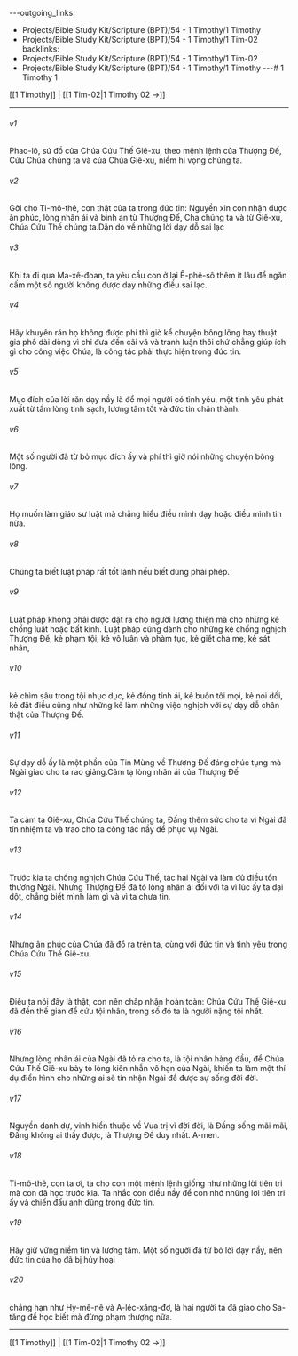 ---outgoing_links:
  - Projects/Bible Study Kit/Scripture (BPT)/54 - 1 Timothy/1 Timothy
  - Projects/Bible Study Kit/Scripture (BPT)/54 - 1 Timothy/1 Tim-02
backlinks:
  - Projects/Bible Study Kit/Scripture (BPT)/54 - 1 Timothy/1 Tim-02
  - Projects/Bible Study Kit/Scripture (BPT)/54 - 1 Timothy/1 Timothy
---# 1 Timothy 1

[[1 Timothy]] | [[1 Tim-02|1 Timothy 02 →]]
***



###### v1 
Phao-lô, sứ đồ của Chúa Cứu Thế Giê-xu, theo mệnh lệnh của Thượng Đế, Cứu Chúa chúng ta và của Chúa Giê-xu, niềm hi vọng chúng ta. 

###### v2 
Gởi cho Ti-mô-thê, con thật của ta trong đức tin: Nguyền xin con nhận được ân phúc, lòng nhân ái và bình an từ Thượng Đế, Cha chúng ta và từ Giê-xu, Chúa Cứu Thế chúng ta.Dặn dò về những lời dạy dỗ sai lạc 

###### v3 
Khi ta đi qua Ma-xê-đoan, ta yêu cầu con ở lại Ê-phê-sô thêm ít lâu để ngăn cấm một số người không được dạy những điều sai lạc. 

###### v4 
Hãy khuyên răn họ không được phí thì giờ kể chuyện bông lông hay thuật gia phổ dài dòng vì chỉ đưa đến cãi vã và tranh luận thôi chứ chẳng giúp ích gì cho công việc Chúa, là công tác phải thực hiện trong đức tin. 

###### v5 
Mục đích của lời răn dạy nầy là để mọi người có tình yêu, một tình yêu phát xuất từ tấm lòng tinh sạch, lương tâm tốt và đức tin chân thành. 

###### v6 
Một số người đã từ bỏ mục đích ấy và phí thì giờ nói những chuyện bông lông. 

###### v7 
Họ muốn làm giáo sư luật mà chẳng hiểu điều mình dạy hoặc điều mình tin nữa. 

###### v8 
Chúng ta biết luật pháp rất tốt lành nếu biết dùng phải phép. 

###### v9 
Luật pháp không phải được đặt ra cho người lương thiện mà cho những kẻ chống luật hoặc bất kính. Luật pháp cũng dành cho những kẻ chống nghịch Thượng Đế, kẻ phạm tội, kẻ vô luân và phàm tục, kẻ giết cha mẹ, kẻ sát nhân, 

###### v10 
kẻ chìm sâu trong tội nhục dục, kẻ đồng tính ái, kẻ buôn tôi mọi, kẻ nói dối, kẻ đặt điều cũng như những kẻ làm những việc nghịch với sự dạy dỗ chân thật của Thượng Đế. 

###### v11 
Sự dạy dỗ ấy là một phần của Tin Mừng về Thượng Đế đáng chúc tụng mà Ngài giao cho ta rao giảng.Cảm tạ lòng nhân ái của Thượng Đế 

###### v12 
Ta cảm tạ Giê-xu, Chúa Cứu Thế chúng ta, Đấng thêm sức cho ta vì Ngài đã tín nhiệm ta và trao cho ta công tác nầy để phục vụ Ngài. 

###### v13 
Trước kia ta chống nghịch Chúa Cứu Thế, tác hại Ngài và làm đủ điều tổn thương Ngài. Nhưng Thượng Đế đã tỏ lòng nhân ái đối với ta vì lúc ấy ta dại dột, chẳng biết mình làm gì và vì ta chưa tin. 

###### v14 
Nhưng ân phúc của Chúa đã đổ ra trên ta, cùng với đức tin và tình yêu trong Chúa Cứu Thế Giê-xu. 

###### v15 
Điều ta nói đây là thật, con nên chấp nhận hoàn toàn: Chúa Cứu Thế Giê-xu đã đến thế gian để cứu tội nhân, trong số đó ta là người nặng tội nhất. 

###### v16 
Nhưng lòng nhân ái của Ngài đã tỏ ra cho ta, là tội nhân hàng đầu, để Chúa Cứu Thế Giê-xu bày tỏ lòng kiên nhẫn vô hạn của Ngài, khiến ta làm một thí dụ điển hình cho những ai sẽ tin nhận Ngài để được sự sống đời đời. 

###### v17 
Nguyền danh dự, vinh hiển thuộc về Vua trị vì đời đời, là Đấng sống mãi mãi, Đấng không ai thấy được, là Thượng Đế duy nhất. A-men. 

###### v18 
Ti-mô-thê, con ta ơi, ta cho con một mệnh lệnh giống như những lời tiên tri mà con đã học trước kia. Ta nhắc con điều nầy để con nhớ những lời tiên tri ấy và chiến đấu anh dũng trong đức tin. 

###### v19 
Hãy giữ vững niềm tin và lương tâm. Một số người đã từ bỏ lời dạy nầy, nên đức tin của họ đã bị hủy hoại 

###### v20 
chẳng hạn như Hy-mê-nê và A-léc-xăng-đơ, là hai người ta đã giao cho Sa-tăng để học biết mà đừng phạm thượng nữa.

***
[[1 Timothy]] | [[1 Tim-02|1 Timothy 02 →]]
